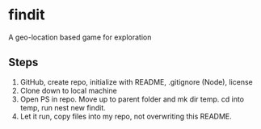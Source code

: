 # findit
A geo-location based game for exploration

## Steps

1. GitHub, create repo, initialize with README, .gitignore (Node), license
2. Clone down to local machine
3. Open PS in repo. Move up to parent folder and mk dir temp. cd into temp, run nest new findit.
4. Let it run, copy files into my repo, not overwriting this README.
